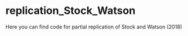 # replication_Stock_Watson
Here you can find code for partial replication of Stock and Watson (2018)
